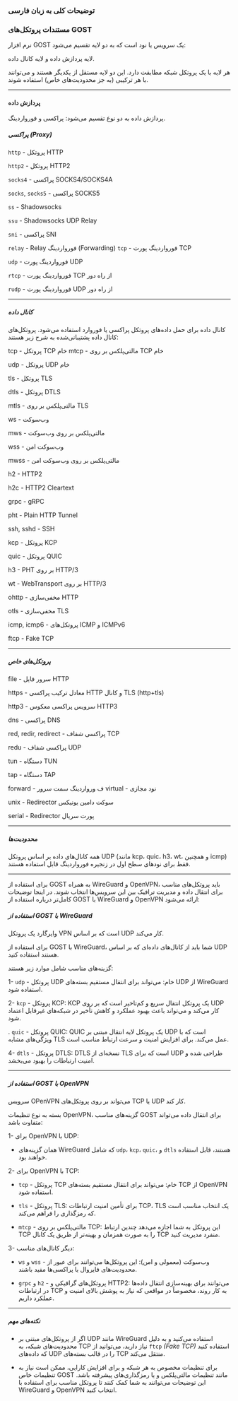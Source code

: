 ### توضیحات کلی به زبان فارسی

### مستندات پروتکل‌های GOST
نرم افزار GOST یک سرویس یا نود است که به دو لایه تقسیم می‌شود:

لایه پردازش داده و لایه کانال داده.

هر لایه با یک پروتکل شبکه مطابقت دارد. این دو لایه مستقل از یکدیگر هستند و می‌توانند با هر ترکیبی (به جز محدودیت‌های خاص) استفاده شوند.

----------
#### پردازش داده
پردازش داده به دو نوع تقسیم می‌شود: پراکسی و فورواردینگ.

##### پراکسی (Proxy)
`http` - پروتکل HTTP

`http2` - پروتکل HTTP2

`socks4` - پراکسی SOCKS4/SOCKS4A

`socks`, `socks5` - پراکسی SOCKS5

`ss` - Shadowsocks

`ssu` - Shadowsocks UDP Relay

`sni` - پراکسی SNI

`relay` - Relay
فورواردینگ (Forwarding)
`tcp` - فورواردینگ پورت TCP

`udp` - فورواردینگ پورت UDP

`rtcp` - فورواردینگ پورت TCP از راه دور

`rudp` - فورواردینگ پورت UDP از راه دور

-------------------

##### کانال داده
کانال داده برای حمل داده‌های پروتکل پراکسی یا فوروارد استفاده می‌شود. پروتکل‌های کانال داده پشتیبانی‌شده به شرح زیر هستند:

tcp - پروتکل TCP خام
mtcp - مالتی‌پلکس بر روی TCP خام

udp - پروتکل UDP خام

tls - پروتکل TLS

dtls - پروتکل DTLS

mtls - مالتی‌پلکس بر روی TLS

ws - وب‌سوکت

mws - مالتی‌پلکس بر روی وب‌سوکت

wss - وب‌سوکت امن

mwss - مالتی‌پلکس بر روی وب‌سوکت امن

h2 - HTTP2

h2c - HTTP2 Cleartext

grpc - gRPC

pht - Plain HTTP Tunnel

ssh, sshd - SSH

kcp - پروتکل KCP

quic - پروتکل QUIC

h3 - PHT بر روی HTTP/3

wt - WebTransport بر روی HTTP/3

ohttp - مخفی‌سازی HTTP

otls - مخفی‌سازی TLS

icmp, icmp6 - پروتکل‌های ICMP و ICMPv6

ftcp - Fake TCP

-----------------------


##### پروتکل‌های خاص
file - سرور فایل HTTP

https - معادل ترکیب پراکسی HTTP و کانال TLS (http+tls)

http3 - سرویس پراکسی معکوس HTTP3

dns - پراکسی DNS

red, redir, redirect - پراکسی شفاف TCP

redu - پراکسی شفاف UDP

tun - دستگاه TUN

tap - دستگاه TAP

forward - ف
ورواردینگ سمت سرور
virtual - نود مجازی

unix - Redirector سوکت دامین یونیکس

serial - Redirector پورت سریال

-----------


##### محدودیت‌ها
همه کانال‌های داده بر اساس پروتکل UDP (مانند kcp، quic، h3، wt، و همچنین icmp) فقط برای نودهای سطح اول در زنجیره فورواردینگ قابل استفاده هستند.

----------

برای استفاده از GOST به همراه WireGuard و OpenVPN، باید پروتکل‌های مناسب برای انتقال داده و مدیریت ترافیک بین این سرویس‌ها انتخاب شوند. در اینجا توضیحات کامل‌تر درباره استفاده از GOST با WireGuard و OpenVPN ارائه می‌شود:

##### استفاده از GOST با WireGuard
وایرگارد یک پروتکل VPN است که بر اساس UDP کار می‌کند.

برای استفاده از GOST با WireGuard، شما باید از کانال‌های داده‌ای که بر اساس UDP هستند استفاده کنید. 

گزینه‌های مناسب شامل موارد زیر هستند:

1- `udp` - پروتکل UDP خام:
می‌تواند برای انتقال مستقیم بسته‌های UDP از WireGuard استفاده شود.

2- `kcp` - پروتکل KCP:
KCP یک پروتکل انتقال سریع و کم‌تاخیر است که بر روی UDP کار می‌کند و می‌تواند باعث بهبود عملکرد و کاهش تأخیر در شبکه‌های غیرقابل اعتماد شود.

. `quic` - پروتکل QUIC:
QUIC یک پروتکل لایه انتقال مبتنی بر UDP است که با ویژگی‌های مشابه TLS عمل می‌کند. برای افزایش امنیت و سرعت ارتباط مناسب است.

4- `dtls` - پروتکل DTLS:
DTLS نسخه‌ای از TLS است که برای UDP طراحی شده و امنیت ارتباطات را بهبود می‌بخشد.


-----------------
##### استفاده از GOST با OpenVPN


سرویس OPenVPN می‌تواند بر روی پروتکل‌های TCP یا UDP کار کند.


بسته به نوع تنظیمات OpenVPN، گزینه‌های مناسب GOST برای انتقال داده می‌تواند متفاوت باشد:

1- برای OpenVPN با UDP:

  * همان گزینه‌های WireGuard که شامل `udp`، `kcp`، `quic`، و `dtls` هستند، قابل استفاده خواهند بود.

2- برای OpenVPN با TCP:

  * `tcp` - پروتکل TCP خام:
می‌تواند برای انتقال مستقیم بسته‌های TCP از OpenVPN استفاده شود.

* `tls` - پروتکل TLS:
برای تأمین امنیت ارتباطات TCP، TLS یک انتخاب مناسب است که رمزگذاری را فراهم می‌کند.

* `mtcp` - مالتی‌پلکس بر روی TCP:
این پروتکل به شما اجازه می‌دهد چندین ارتباط TCP را به صورت همزمان و بهینه‌تر از طریق یک کانال TCP منفرد مدیریت کنید.

3- دیگر کانال‌های مناسب:

* `ws` و `wss` - وب‌سوکت (معمولی و امن):
این پروتکل‌ها می‌توانند برای عبور از محدودیت‌های فایروال یا پراکسی‌ها مفید باشند.

* `grpc` و `h2` - پروتکل‌های گرافیکی و HTTP2:
می‌توانند برای بهینه‌سازی انتقال داده‌ها در ارتباطات TCP به کار روند، مخصوصاً در مواقعی که نیاز به پوشش بالای امنیت و عملکرد داریم.

-------
##### نکته‌های مهم
  * اگر از پروتکل‌های مبتنی بر UDP مانند WireGuard استفاده می‌کنید و به دلیل محدودیت‌های شبکه، به TCP نیاز دارید، می‌توانید از `ftcp` *(Fake TCP)* استفاده کنید که داده‌های UDP را در قالب بسته‌های TCP منتقل می‌کند.

  * برای تنظیمات مخصوص به هر شبکه و برای افزایش کارایی، ممکن است نیاز به تنظیمات خاص GOST مانند تنظیمات مالتی‌پلکس و یا رمزگذاری‌های پیشرفته باشد.
این توضیحات می‌توانند به شما کمک کنند تا پروتکل مناسب برای استفاده با WireGuard و OpenVPN انتخاب کنید.
